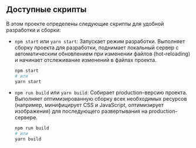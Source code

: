 ## Доступные скрипты

В этом проекте определены следующие скрипты для удобной разработки и сборки:

* `npm start` или `yarn start`: Запускает режим разработки. Выполняет сборку проекта для разработки, поднимает локальный сервер с автоматическим обновлением при изменении файлов (hot-reloading) и начинает отслеживание изменений в файлах проекта.

    ```bash
    npm start
    # или
    yarn start
    ```

* `npm run build` или `yarn build`: Собирает production-версию проекта. Выполняет оптимизированную сборку всех необходимых ресурсов (например, минифицирует CSS и JavaScript, оптимизирует изображения) для последующего развертывания на production-сервере.

    ```bash
    npm run build
    # или
    yarn build
    ```

